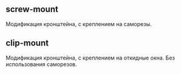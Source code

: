 ## screw-mount
Модификация кронштейна, с креплением на саморезы.

## clip-mount
Модификация кронштейна, с креплением на откидные окна. Без использования саморезов.

